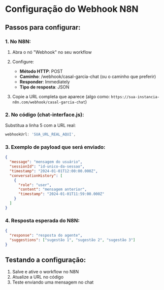 # Configuração do Webhook N8N

## Passos para configurar:

### 1. No N8N:
1. Abra o nó "Webhook" no seu workflow
2. Configure:
   - **Método HTTP**: POST
   - **Caminho**: /webhook/casal-garcia-chat (ou o caminho que preferir)
   - **Responder**: Immediately
   - **Tipo de resposta**: JSON

3. Copie a URL completa que aparece (algo como: `https://sua-instancia-n8n.com/webhook/casal-garcia-chat`)

### 2. No código (chat-interface.js):
Substitua a linha 5 com a URL real:
```javascript
webhookUrl: 'SUA_URL_REAL_AQUI',
```

### 3. Exemplo de payload que será enviado:
```json
{
  "message": "mensagem do usuário",
  "sessionId": "id-unico-da-sessao",
  "timestamp": "2024-01-01T12:00:00.000Z",
  "conversationHistory": [
    {
      "role": "user",
      "content": "mensagem anterior",
      "timestamp": "2024-01-01T11:59:00.000Z"
    }
  ]
}
```

### 4. Resposta esperada do N8N:
```json
{
  "response": "resposta do agente",
  "suggestions": ["sugestão 1", "sugestão 2", "sugestão 3"]
}
```

## Testando a configuração:
1. Salve e ative o workflow no N8N
2. Atualize a URL no código
3. Teste enviando uma mensagem no chat